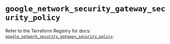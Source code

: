 # `google_network_security_gateway_security_policy`

Refer to the Terraform Registry for docs: [`google_network_security_gateway_security_policy`](https://registry.terraform.io/providers/hashicorp/google/6.37.0/docs/resources/network_security_gateway_security_policy).
